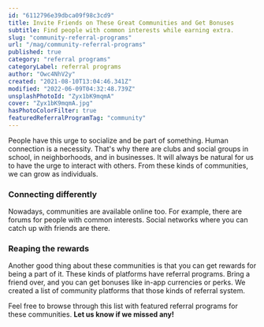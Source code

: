 ```yaml
---
id: "6112796e39dbca09f98c3cd9"
title: Invite Friends on These Great Communities and Get Bonuses
subtitle: Find people with common interests while earning extra.
slug: "community-referral-programs"
url: "/mag/community-referral-programs"
published: true
category: "referral programs"
categoryLabel: referral programs
author: "Owc4NhV2y"
created: "2021-08-10T13:04:46.341Z"
modified: "2022-06-09T04:32:48.739Z"
unsplashPhotoId: "Zyx1bK9mqmA"
cover: "Zyx1bK9mqmA.jpg"
hasPhotoColorFilter: true
featuredReferralProgramTag: "community"
---
```

People have this urge to socialize and be part of something. Human connection is a necessity. That's why there are clubs and social groups in school, in neighborhoods, and in businesses. It will always be natural for us to have the urge to interact with others. From these kinds of communities, we can grow as individuals.

### Connecting differently

Nowadays, communities are available online too. For example, there are forums for people with common interests. Social networks where you can catch up with friends are there.

### Reaping the rewards

Another good thing about these communities is that you can get rewards for being a part of it. These kinds of platforms have referral programs. Bring a friend over, and you can get bonuses like in-app currencies or perks. We created a list of community platforms that those kinds of referral system.

Feel free to browse through this list with featured referral programs for these communities. **Let us know if we missed any!**